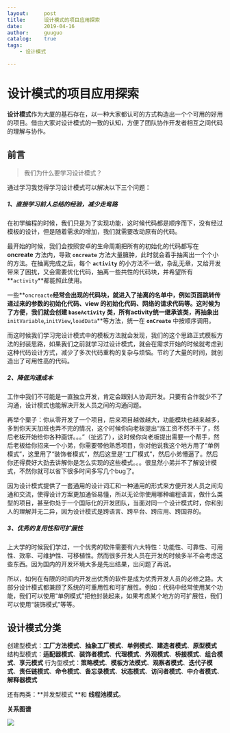 ```yaml
---
layout:     post
title:      设计模式的项目应用探索
date:       2019-04-16
author:     guuguo
catalog:    true
tags:
    - 设计模式

---
```

# 设计模式的项目应用探索

**设计模式**作为大厦的基石存在，以一种大家都认可的方式构造出一个个可用的好用的项目。借由大家对设计模式的一致的认知，方便了团队协作开发者相互之间代码的理解与协作。

## 前言

> 我们为什么要学习设计模式？

通过学习我觉得学习设计模式可以解决以下三个问题：

##### 1、直接学习前人总结的经验，减少走弯路

在初学编程的时候，我们只是为了实现功能，这时候代码都是顺序而下，没有经过模板的设计，但是随着需求的增加，我们就需要改动原有的代码。

最开始的时候，我们会按照安卓的生命周期把所有的初始化的代码都写在 **oncreate** 方法内，导致 **`oncreate`** 方法大量臃肿，此时就会着手抽离出一个个小的方法。在抽离完成之后，每个 **`activity`** 的小方法不一致，杂乱无章，又给开发带来了困扰，又会需要优化代码，抽离一些共性的代码块，并希望所有**`activity`**都能照此使用。

一些**`oncreacte`**经常会出现的代码块，就进入了抽离的名单中，例如页面跳转传递过来的参数的初始化代码、view 的初始化代码、网络的请求代码等。这时候为了方便，我们就会创建 **`baseActivity`** 类，所有activity统一继承该类，再抽象出**`initVariable`**,**`initView`**,**`loadData`**等方法，统一在 **`onCreate`** 中按顺序调用。

而这时候我们学习完设计模式中的模板方法就会发现，我们的这个思路正式模板方法的封装思路，如果我们之前就学习过设计模式，就会在需求开始的时候就考虑到这种代码设计方式，减少了多次代码重构的复杂与烦恼。节约了大量的时间，就创造出了可用性高的代码。

##### 2、降低沟通成本

工作中我们不可能是一直独立开发，肯定会跟别人协调开发。只要有合作就少不了沟通，设计模式也能解决开发人员之间的沟通问题。

再举个栗子：你从零开发了一个项目，后来项目越做越大，功能模块也越来越多，多到你天天加班也弄不完的情况，这个时候你向老板提出“涨工资不然不干了，然后老板开始给你各种画饼。。。”（扯远了），这时候你向老板提出需要一个帮手，然后老板给你招来一个小弟，你需要带他熟悉项目，你对他说我这个地方用了“单例模式”，这里用了“装饰者模式”，然后这里是“工厂模式”，然后小弟懵逼了。然后你还得费好大劲去讲解你是怎么实现的这些模式。。。很显然小弟并不了解设计模式，不然你就可以省下很多时间多写几个bug了。

因为设计模式提供了一套通用的设计词汇和一种通用的形式来方便开发人员之间沟通和交流，使得设计方案更加通俗易懂，所以无论你使用哪种编程语言，做什么类型的项目，甚至你处于一个国际化的开发团队，当面对同一个设计模式时，你和别人的理解并无二异，因为设计模式是跨语言、跨平台、跨应用、跨国界的。

##### 3、优秀的复用性和可扩展性

上大学的时候我们学过，一个优秀的软件需要有六大特性：功能性、可靠性、可用性、效率、可维护性、可移植性。然而很多开发人员在开发的时候多半不会考虑这些东西。因为国内的开发环境大多是先出结果，出问题了再说。

所以，如何在有限的时间内开发出优秀的软件是成为优秀开发人员的必修之路。大部分设计模式都兼顾了系统的可重用性和可扩展性。例如：代码中经常使用某个功能，我们可以使用“单例模式”把他封装起来，如果考虑某个地方的可扩展性，我们可以使用“装饰模式”等等。



## 设计模式分类

创建型模式：**工厂方法模式**、**抽象工厂模式**、**单例模式**、**建造者模式**、**原型模式**
结构型模式：**适配器模式**、**装饰者模式**、**代理模式**、**外观模式**、**桥接模式**、**组合模式**、**享元模式**
行为型模式：**策略模式**、**模板方法模式**、**观察者模式**、**迭代子模式**、**责任链模式**、**命令模式**、**备忘录模式**、**状态模式**、**访问者模式**、**中介者模式**、**解释器模式**

还有两类：**并发型模式 **和 **线程池模式**。

**关系图谱**

![](https://ws3.sinaimg.cn/large/006tNc79ly1g1wg53nxzpj30l50pe77h.jpg)
